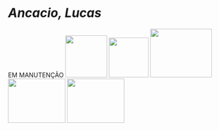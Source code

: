 # _Ancacio, Lucas_
EM MANUTENÇÃO
<img width=95px height=95px src="https://cdn.jsdelivr.net/gh/devicons/devicon/icons/lua/lua-original-wordmark.svg" />
<img width=90px height=90px src="https://docs.kodular.io/assets/logo.png" />
<img width=140px height=110px src="https://www.wolfram.com/homepage/img/carousel-wolfram-alpha.png" />
<img width=130px height=100px src="https://cdn.jsdelivr.net/gh/devicons/devicon/icons/vscode/vscode-original.svg" />
<img width=130px height=100px src="https://cdn.jsdelivr.net/gh/devicons/devicon/icons/python/python-original.svg" />

